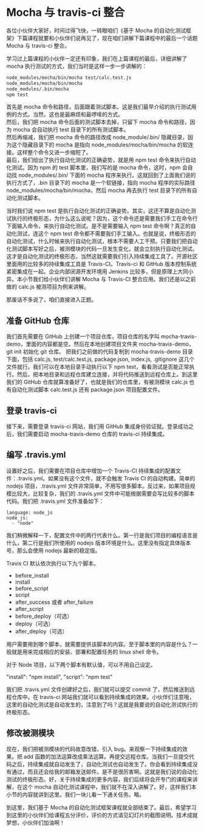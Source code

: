# Mocha 与 travis-ci 整合

各位小伙伴大家好，时间过得飞快，一转眼咱们《基于 Mocha 的自动化测试框架》下篇课程就要和小伙伴们说再见了，现在咱们讲解下篇课程中的最后一个话题 Mocha 与 travis-ci 整合。

学习过上篇课程的小伙伴一定还有印象，我们在上篇课程的最后，详细讲解了 mocha 执行测试的方式，我们当时是这样一步一步讲解的：

```bash
node_modules/mocha/bin/mocha test/calc.test.js
node_modules/mocha/bin/mocha
node_modules/.bin/mocha
npm test
```

首先是 mocha 命令和路径，后面跟着测试脚本。这是我们最早介绍的执行测试用例的方式。当然，这也是最麻烦和最啰嗦的方式。  
然后，我们把 mocha 命令后面的测试脚本去掉，只留下 mocha 命令和路径，因为 mocha 会自动执行 test 目录下的所有测试脚本。  
然后再缩减，我们把 mocha 命令的路径改成 node_module/.bin/ 隐藏目录，因为这个隐藏目录下的 mocha 是指向 node_modules/mocha/bin/mocha 的软连接。这样整个命令又进一步缩短了。  
最后，我们给出了执行自动化测试的正确姿势，就是用 npm test 命令来执行自动化测试。因为 npm 的 test 脚本里，我们写的是 mocha 命令，这时，npm 会自动找 node_modules/.bin/ 下面的 mocha 程序来执行。这就回到了上面我们说的执行方式了，.bin 目录下的 mocha 是一个软链接，指向 mocha 程序的实际路径 node_modules/mocha/bin/mocha，然后 mocha 再去执行 test 目录下的所有自动化测试脚本。

当时我们说 npm test 是执行自动化测试的正确姿势。其实，这还不算是自动化测试执行的终极形态，为什么这么说呢？因为，这个命令还是需要我们手工在命令行下面输入命令，来执行自动化测试。是不是需要输入 npm test 命令啊？真正的自动化测试，连这个 npm test 命令都不需要我们手工输入。也就是说，终极形态的自动化测试，什么时候来执行自动化测试，根本不需要人工干预。只要我们把自动化测试脚本写好之后，被测模块的代码一旦发生变化，就会立刻执行自动化测试。这才是自动化测试的终极形态，当然这就需要我们引入持续集成工具了。开源社区里面用的比较多的持续集成工具是 Travis-CI。Travis-ci 和 GitHub 版本控制系统紧密集成在一起。企业内部闭源开发环境用 Jenkins 比较多，但是原理上大同小异。本小节我们给小伙伴们讲解 Mocha 与 Travis-CI 整合应用。我们还是以之前做的 calc.js 被测项目为例来讲解。

那废话不多说了，咱们直接进入正题。

## 准备 GitHub 仓库

我们首先需要在 GitHub 上创建一个项目仓库，项目仓库的名字叫 mocha-travis-demo，里面的内容都是空。然后在本地创建项目文件夹 mocha-travis-demo，git init 初始化 git 仓库。 把我们之前做的代码复制到 mocha-travis-demo 目录下面，包括 calc.js, test/calc.test.js, package.json, index.js, .gitignore 这几个文件就行。我们可以在本地目录手动执行以下 npm test，看看测试是否能正常执行。然后，把本地目录和远程仓库建立连接，并将代码推送到远程仓库上。到这里我们的 GitHub 仓库就算准备好了，也就是我们的仓库里，有被测模块 calc.js 也有自动化测试脚本 calc.test.js 还有 package.json 项目配置文件。

## 登录 travis-ci

接下来，需要登录 travis-ci 网站，我们用 GitHub 集成身份验证就。登录成功之后，我们需要启动 mocha-travis-demo 仓库的 travis-ci 持续集成。

## 编写 .travis.yml

设置好之后，我们需要在项目仓库中增加一个 Travis-CI 持续集成的配置文件：.travis.yml。如果没有这个文件，就不会触发 Travis CI 的自动构建。简单的 nodejs 项目，.travis.yml 文件非常简单，不用写很多脚本。反过来，如果项目规模比较大，比较复杂，我们的 .travis.yml 文件中可能根据需要会写比较多的脚本代码。我们把 .travis.yml 文件准备如下：

```
language: node_js
node_js:
  - "node"
```

我们稍微解释一下，配置文件中的两行代表什么。第一行是我们项目的编程语言是什么，第二行是我们所使用的 nodejs 版本环境是什么。这里没有指定具体版本号，那么会使用 nodejs 最新的稳定版。

Travis CI 默认依次执行以下九个脚本。

- before_install
- install
- before_script
- script
- after_success 或者 after_failure
- after_script
- before_deploy（可选）
- deploy（可选）
- after_deploy（可选）

用户需要用到哪个脚本，就需要提供该脚本的内容。至于脚本里的内容是什么？一般就是用来完成相应的安装、部署和配置任务的 linux shell 命令。

对于 Node 项目，以下两个脚本有默认值，可以不用自己设定。

"install": "npm install",
"script": "npm test"

我们把 .travis.yml 文件创建好之后，我们就可以提交 commit 了，然后推送到远程仓库中。在 travis-ci 网站我们就可以看到持续集成的效果。小伙伴们注意哦，这里的自动化测试是自动发生的，注意到了吗？这就是我要说的自动化测试执行的终极形态。

## 修改被测模块

现在，我们把被测模块的代码故意改错，引入 bug。来观察一下持续集成的效果。把 add 函数的加法运算改成乘法运算。再提交远程仓库。当我们一旦提交代码之后，持续集成就自动发生了，自动化测试也自动发生了。你会看到持续集成没有通过，而且还会给我的邮箱发送邮件。是不是很厉害啊。这就是我们说的自动化测试的终极形态。好，关于持续集成的更多内容，我们后续将会开专门的课程来讲解，在这个 mocha 自动化测试课程中，我们就不在深入讲解了。好，这样我们本小节的内容就讲到这里。我们一块儿看一下通关任务。略。

到这里，我们基于 Mocha 的自动化测试框架课程就全部结束了。最后，希望学习到这里的小伙伴们给课程五分评价，评价的方式请见幻灯片的截图说明。技术成就梦想，小伙伴们加油啊！
